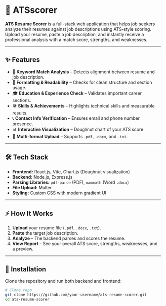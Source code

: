 # 📝 ATSscorer

**ATS Resume Scorer** is a full-stack web application that helps job seekers analyze their resumes against job descriptions using ATS-style scoring. Upload your resume, paste a job description, and instantly receive a professional analysis with a match score, strengths, and weaknesses.

---

## ✨ Features

- 🔑 **Keyword Match Analysis** – Detects alignment between resume and job description.  
- 🎨 **Formatting & Readability** – Checks for clean structure and section usage.  
- 🎓 **Education & Experience Check** – Validates important career sections.  
- 🛠 **Skills & Achievements** – Highlights technical skills and measurable results.  
- 📞 **Contact Info Verification** – Ensures email and phone number presence.  
- 📊 **Interactive Visualization** – Doughnut chart of your ATS score.  
- 📂 **Multi-format Upload** – Supports `.pdf`, `.docx`, and `.txt`.  

---

## 🛠 Tech Stack

- **Frontend:** React.js, Vite, Chart.js (Doughnut visualization)  
- **Backend:** Node.js, Express.js  
- **Parsing Libraries:** `pdf-parse` (PDF), `mammoth` (Word `.docx`)  
- **File Upload:** Multer  
- **Styling:** Custom CSS with modern gradient UI  

---

## ⚡ How It Works

1. **Upload** your resume file (`.pdf`, `.docx`, `.txt`).  
2. **Paste** the target job description.  
3. **Analyze** – The backend parses and scores the resume.  
4. **View Report** – See your overall ATS score, strengths, weaknesses, and a preview.  

---

## 🚀 Installation

Clone the repository and run both backend and frontend:

```bash
# Clone repo
git clone https://github.com/your-username/ats-resume-scorer.git
cd ats-resume-scorer
